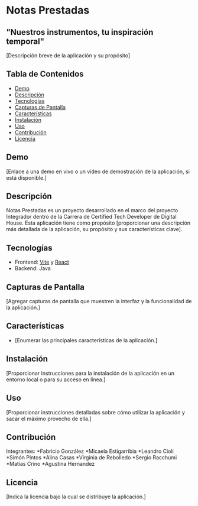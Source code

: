 # Notas Prestadas

## "Nuestros instrumentos, tu inspiración temporal"

[Descripción breve de la aplicación y su propósito]

## Tabla de Contenidos

- [Demo](#demo)
- [Descripción](#descripción)
- [Tecnologías](#tecnologías)
- [Capturas de Pantalla](#capturas-de-pantalla)
- [Características](#características)
- [Instalación](#instalación)
- [Uso](#uso)
- [Contribución](#contribución)
- [Licencia](#licencia)

## Demo

[Enlace a una demo en vivo o un video de demostración de la aplicación, si está disponible.]

## Descripción

Notas Prestadas es un proyecto desarrollado en el marco del proyecto Integrador dentro de la Carrera de Certified Tech Developer de Digital House. Esta aplicación tiene como propósito [proporcionar una descripción más detallada de la aplicación, su propósito y sus características clave].

## Tecnologías

- Frontend: [Vite](https://vitejs.dev/) y [React](https://es.reactjs.org/)
- Backend: Java

## Capturas de Pantalla

[Agregar capturas de pantalla que muestren la interfaz y la funcionalidad de la aplicación.]

## Características

- [Enumerar las principales características de la aplicación.]

## Instalación

[Proporcionar instrucciones para la instalación de la aplicación en un entorno local o para su acceso en línea.]

## Uso

[Proporcionar instrucciones detalladas sobre cómo utilizar la aplicación y sacar el máximo provecho de ella.]

## Contribución

Integrantes: 
*Fabricio González
*Micaela Estigarribia
*Leandro Cioli
*Simón Pintos
*Alina Casas
*Virginia de Rebolledo
*Sergio Racchumi
*Matias Crino
*Agustina Hernandez


## Licencia

[Indica la licencia bajo la cual se distribuye la aplicación.]
